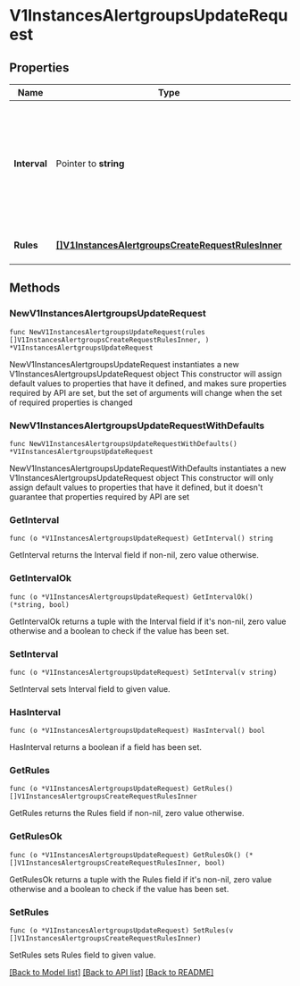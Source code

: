 # V1InstancesAlertgroupsUpdateRequest

## Properties

Name | Type | Description | Notes
------------ | ------------- | ------------- | -------------
**Interval** | Pointer to **string** | How often rules in the group are evaluated. &#x60;Additional Validators:&#x60; * must be a valid time string * should be &gt;&#x3D;60s | [optional] [default to "60s"]
**Rules** | [**[]V1InstancesAlertgroupsCreateRequestRulesInner**](V1InstancesAlertgroupsCreateRequestRulesInner.md) | rules for the alert group | 

## Methods

### NewV1InstancesAlertgroupsUpdateRequest

`func NewV1InstancesAlertgroupsUpdateRequest(rules []V1InstancesAlertgroupsCreateRequestRulesInner, ) *V1InstancesAlertgroupsUpdateRequest`

NewV1InstancesAlertgroupsUpdateRequest instantiates a new V1InstancesAlertgroupsUpdateRequest object
This constructor will assign default values to properties that have it defined,
and makes sure properties required by API are set, but the set of arguments
will change when the set of required properties is changed

### NewV1InstancesAlertgroupsUpdateRequestWithDefaults

`func NewV1InstancesAlertgroupsUpdateRequestWithDefaults() *V1InstancesAlertgroupsUpdateRequest`

NewV1InstancesAlertgroupsUpdateRequestWithDefaults instantiates a new V1InstancesAlertgroupsUpdateRequest object
This constructor will only assign default values to properties that have it defined,
but it doesn't guarantee that properties required by API are set

### GetInterval

`func (o *V1InstancesAlertgroupsUpdateRequest) GetInterval() string`

GetInterval returns the Interval field if non-nil, zero value otherwise.

### GetIntervalOk

`func (o *V1InstancesAlertgroupsUpdateRequest) GetIntervalOk() (*string, bool)`

GetIntervalOk returns a tuple with the Interval field if it's non-nil, zero value otherwise
and a boolean to check if the value has been set.

### SetInterval

`func (o *V1InstancesAlertgroupsUpdateRequest) SetInterval(v string)`

SetInterval sets Interval field to given value.

### HasInterval

`func (o *V1InstancesAlertgroupsUpdateRequest) HasInterval() bool`

HasInterval returns a boolean if a field has been set.

### GetRules

`func (o *V1InstancesAlertgroupsUpdateRequest) GetRules() []V1InstancesAlertgroupsCreateRequestRulesInner`

GetRules returns the Rules field if non-nil, zero value otherwise.

### GetRulesOk

`func (o *V1InstancesAlertgroupsUpdateRequest) GetRulesOk() (*[]V1InstancesAlertgroupsCreateRequestRulesInner, bool)`

GetRulesOk returns a tuple with the Rules field if it's non-nil, zero value otherwise
and a boolean to check if the value has been set.

### SetRules

`func (o *V1InstancesAlertgroupsUpdateRequest) SetRules(v []V1InstancesAlertgroupsCreateRequestRulesInner)`

SetRules sets Rules field to given value.



[[Back to Model list]](../README.md#documentation-for-models) [[Back to API list]](../README.md#documentation-for-api-endpoints) [[Back to README]](../README.md)


